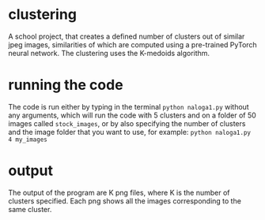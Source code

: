 # clustering
A school project, that creates a defined number of clusters out of similar jpeg images, similarities of which are computed using a pre-trained PyTorch neural network.
The clustering uses the K-medoids algorithm.

# running the code
The code is run either by typing in the terminal ``python naloga1.py`` without any arguments, which will run the code with 5 clusters and on a folder of 50 images called ``stock_images``,
or by also specifying the number of clusters and the image folder that you want to use, for example: ``python naloga1.py 4 my_images``

# output
The output of the program are K png files, where K is the number of clusters specified. Each png shows all the images corresponding to the same cluster.
